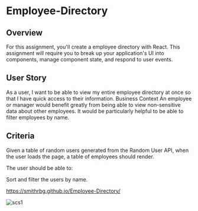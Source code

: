 # Employee-Directory

## Overview
For this assignment, you'll create a employee directory with React. This assignment will require you to break up your application's UI into components, manage component state, and respond to user events.

## User Story
As a user, I want to be able to view my entire employee directory at once so that I have quick access to their information.
Business Context
An employee or manager would benefit greatly from being able to view non-sensitive data about other employees. It would be particularly helpful to be able to filter employees by name.

## Criteria
Given a table of random users generated from the Random User API, when the user loads the page, a table of employees should render.

The user should be able to:

Sort and filter the users by name.

https://smithrbg.github.io/Employee-Directory/

![scs1](https://user-images.githubusercontent.com/81999910/133945468-04c843b8-4bd6-4d44-bc8b-089a2b64327b.JPG)
